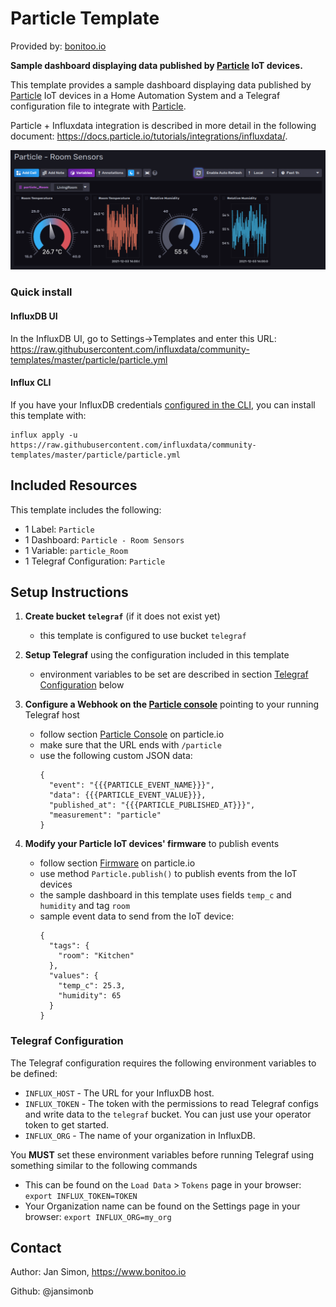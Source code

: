 # Particle Template

Provided by: [bonitoo.io](.)

**Sample dashboard displaying data published by [Particle](https://www.particle.io/) IoT devices.**

This template provides a sample dashboard displaying data published by [Particle](https://www.particle.io/) IoT devices
in a Home Automation System and a Telegraf configuration file to integrate with [Particle](https://www.particle.io/).

Particle + Influxdata integration is described in more detail in the following document:
https://docs.particle.io/tutorials/integrations/influxdata/.

![Dashboard Screenshot](screenshot.png)

### Quick install

#### InfluxDB UI

In the InfluxDB UI, go to Settings->Templates and enter this URL:
https://raw.githubusercontent.com/influxdata/community-templates/master/particle/particle.yml

#### Influx CLI

If you have your InfluxDB
credentials [configured in the CLI](https://v2.docs.influxdata.com/v2.0/reference/cli/influx/config/), you can install
this template with:

```
influx apply -u https://raw.githubusercontent.com/influxdata/community-templates/master/particle/particle.yml
```

## Included Resources

This template includes the following:

- 1 Label: `Particle`
- 1 Dashboard: `Particle - Room Sensors`
- 1 Variable: `particle_Room`
- 1 Telegraf Configuration: `Particle`

## Setup Instructions

1. **Create bucket `telegraf`** (if it does not exist yet)
    * this template is configured to use bucket `telegraf`

2. **Setup Telegraf** using the configuration included in this template
    * environment variables to be set are described in section [Telegraf Configuration](#TelegrafConfiguration) below

3. **Configure a Webhook on the [Particle console](https://console.particle.io/integrations)** pointing to your running
   Telegraf host
    * follow section [Particle Console](https://docs.particle.io/tutorials/integrations/influxdata/#particle-console) on
      particle.io
    * make sure that the URL ends with `/particle`
    * use the following custom JSON data:
      ```
      {
        "event": "{{{PARTICLE_EVENT_NAME}}}",
        "data": {{{PARTICLE_EVENT_VALUE}}},
        "published_at": "{{{PARTICLE_PUBLISHED_AT}}}",
        "measurement": "particle"
      }
      ```

4. **Modify your Particle IoT devices' firmware** to publish events
    * follow section [Firmware](https://docs.particle.io/tutorials/integrations/influxdata/#firmware) on particle.io
    * use method `Particle.publish()` to publish events from the IoT devices
    * the sample dashboard in this template uses fields `temp_c` and `humidity` and tag `room`
    * sample event data to send from the IoT device:
      ```
      {
        "tags": {
          "room": "Kitchen"
        },
        "values": {
          "temp_c": 25.3,
          "humidity": 65
        }
      }
      ```

### <a name="TelegrafConfiguration"></a>Telegraf Configuration

The Telegraf configuration requires the following environment variables to be defined:

- `INFLUX_HOST` - The URL for your InfluxDB host.
- `INFLUX_TOKEN` - The token with the permissions to read Telegraf configs and write data to the `telegraf` bucket. You
  can just use your operator token to get started.
- `INFLUX_ORG` - The name of your organization in InfluxDB.

You **MUST** set these environment variables before running Telegraf using something similar to the following commands

- This can be found on the `Load Data` > `Tokens` page in your browser: `export INFLUX_TOKEN=TOKEN`
- Your Organization name can be found on the Settings page in your browser: `export INFLUX_ORG=my_org`

## Contact

Author: Jan Simon, https://www.bonitoo.io

Github: @jansimonb

